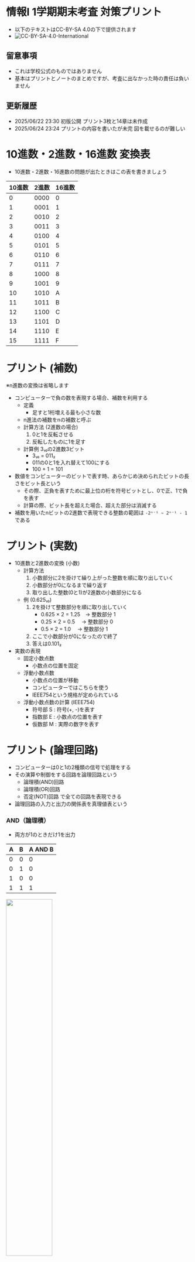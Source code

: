 # 情報I 1学期期末考査 対策プリント
- 以下のテキストはCC-BY-SA 4.0の下で提供されます
- ![CC-BY-SA-4.0-International](https://creativecommons.jp/wp-content/uploads/2015/04/by-sa.png?w=297)

## 留意事項
- これは学校公式のものではありません
- 基本はプリントとノートのまとめですが、考査に出なかった時の責任は負いません

## 更新履歴
- 2025/06/22 23:30 初版公開 プリント3枚と14章は未作成
- 2025/06/24 23:24 プリントの内容を書いたが未完 図を載せるのが難しい

# 10進数・2進数・16進数 変換表
- 10進数・2進数・16進数の問題が出たときはこの表を書きましょう

| 10進数 | 2進数 | 16進数 |
|----|------|---|
| 0  | 0000 | 0 |
| 1  | 0001 | 1 |
| 2  | 0010 | 2 |
| 3  | 0011 | 3 |
| 4  | 0100 | 4 |
| 5  | 0101 | 5 |
| 6  | 0110 | 6 |
| 7  | 0111 | 7 |
| 8  | 1000 | 8 |
| 9  | 1001 | 9 |
| 10 | 1010 | A |
| 11 | 1011 | B |
| 12 | 1100 | C |
| 13 | 1101 | D |
| 14 | 1110 | E |
| 15 | 1111 | F |


# プリント (補数)
※n進数の変換は省略します
- コンピューターで負の数を表現する場合、補数を利用する
    - 定義
        - 足すと1桁増える最も小さな数
    - n進法の補数をnの補数と呼ぶ    
    - 計算方法 (2進数の場合)
        1. 0と1を反転させる
        2. 反転したものに1を足す
    - 計算例 3₁₀の2進数3ビット
        - 3₁₀ = 011₂
        - 011の0と1を入れ替えて100にする
        - 100 + 1 = 101
- 数値をコンピューターのビットで表す時、あらかじめ決められたビットの長さをビット長という
    - その際、正負を表すために最上位の桁を符号ビットとし、0で正、1で負を表す
    - 計算の際、ビット長を超えた場合、超えた部分は消滅する
- 補数を用いたnビットの2進数で表現できる整数の範囲は `-2ⁿ⁻¹ ~ 2ⁿ⁻¹ - 1`である

# プリント (実数)
- 10進数と2進数の変換 (小数)
    - 計算方法
        1. 小数部分に2を掛けて繰り上がった整数を順に取り出していく
        2. 小数部分が0になるまで繰り返す
        3. 取り出した整数(0と1)が2進数の小数部分になる
    - 例 (0.625₁₀)
        1. 2を掛けて整数部分を順に取り出していく
            - 0.625 × 2 = 1.25　→ 整数部分 1
            - 0.25 × 2 = 0.5　 → 整数部分 0
            - 0.5 × 2 = 1.0　 → 整数部分 1
        2. ここで小数部分が0になったので終了
        3. 答えは0.101₂
- 実数の表現
    - 固定小数点数
        - 小数点の位置を固定
    -  浮動小数点数
        - 小数点の位置が移動
        - コンピューターではこちらを使う
        - IEEE754という規格が定められている
    - 浮動小数点数の計算 (IEEE754)
        - 符号部 S : 符号(+, -)を表す
        - 指数部 E : 小数点の位置を表す
        - 仮数部 M : 実際の数字を表す 

# プリント (論理回路)
- コンピューターは0と1の2種類の信号で処理をする
- その演算や制御をする回路を論理回路という
    - 論理積(AND)回路
    - 論理積(OR)回路
    - 否定(NOT)回路
    で全ての回路を表現できる
- 論理回路の入力と出力の関係表を真理値表という

### AND（論理積）
- 両方が1のときだけ1を出力

| A | B | A AND B |
|---|---|----------|
| 0 | 0 |    0     |
| 0 | 1 |    0     |
| 1 | 0 |    0     |
| 1 | 1 |    1     |

<img src="./resource/AND.png" width="50%">

### OR（論理和）
- 片方でも1なら1を出力

| A | B | A OR B |
|---|---|---------|
| 0 | 0 |   0     |
| 0 | 1 |   1     |
| 1 | 0 |   1     |
| 1 | 1 |   1     |

<img src="./resource/OR.png" width="50%">

### NOT（否定）
- 入力を反転（0→1、1→0）

| A | NOT A |
|---|--------|
| 0 |   1    |
| 1 |   0    |

<img src="./resource/NOT.png" width="50%">

### NAND（否定論理積）
- ANDの否定（両方1以外なら1）

| A | B | A NAND B |
|---|---|-----------|
| 0 | 0 |     1     |
| 0 | 1 |     1     |
| 1 | 0 |     1     |
| 1 | 1 |     0     |

<img src="./resource/NAND.png" width="50%">

### NOR（否定論理和）
- ORの否定（どちらも0のときだけ1）

| A | B | A NOR B |
|---|---|----------|
| 0 | 0 |    1     |
| 0 | 1 |    0     |
| 1 | 0 |    0     |
| 1 | 1 |    0     |

<img src="./resource/NOR.png" width="50%">

### XOR（排他的論理和）
- 異なるときだけ1を出力

| A | B | A XOR B |
|---|---|----------|
| 0 | 0 |    0     |
| 0 | 1 |    1     |
| 1 | 0 |    1     |
| 1 | 1 |    0     |

<img src="./resource/XOR.png" width="50%">

# 10. デジタル情報の特徴
## Point
- アナログ
    - 連続的・細かな表現、再現性なし
- デジタル
    - 離散的・復元・再現可能な表現、細かな表現ができない
- コンピューターのデジタル表現
    - すべての情報を0と1で表現
    - 2進法
        - 0と1の組み合わせで数を表現
    - 2進数
        - 2進法で表した数値

## ノート補足
- アナログ
    - ノイズが加わると完全除去ができない
- デジタル
    - アナログ波形をはっきりした変化に置き換えている
    - ノイズが加わっても完全除去できる
    - 情報の品質を維持しやすい
        - CD(デジタル媒体)はコピーを繰り返してもノイズが入らない
    - 数値化されるため、修正・編集などの加工が容易
    - セキュリティ向上のための暗号化ができる

- 2進法・2進数
    - 0と1で表す
    - コンピューターでは電圧の高低で0と1を表している
    - CDではピット・ランド(高低差)を使い、高さが変わるところを1、変わらないところを0としている

- 情報量とその単位
    - ビット
        - 最小単位
        - 2進数の1桁に相当
        - 2通りの情報を表現
    - バイト
        - 8ビット = 1バイト
        - 単位はB(Byteの頭文字)
        - 例えば3Bの時、3バイト -> 24ビットとなるので、2²⁴通りの情報を表現できる
    - 接頭辞
        - 1024B (2¹⁰B) -> 1KB
        - 1024KB (2²⁰B) -> 1MB

# 11. 数値と文字の表現
## Point
- 16進数
    - 0~9に加えてA~Fの16種類の文字で表す
    - 2進数4桁を16進数1桁で表せる
- 補数
    - 整数nに整数mを足した時、桁が繰り上がる値の中で最も小さいm
    - 引き算を足し算だけで計算するための表し方
- 浮動小数点数
    - 小数点の位置を動かし、コンピューター上で実数を効率よく表現するための方法
    - 一般的にIEEE754という標準規格で定められた方法で表現する
- 文字コード
    - 2進数で文字を表すための規則
    - JIS、UTF-8、EUC-JPなどの種類がある
    - JISコードでは英数字は1バイト、漢字等は2バイトで1文字を表す
    - 別の種類の文字コードで文字を読み込むと文字化けする

# 12. 演算の仕組み
- プリントの内容と被るため省略

# 13. 音の表現
## Point
- 音
    - 周波数 (単位:Hz)
        - 1秒間に含まれる波の数
    - 周期 (単位:秒)
        - 1個の波が伝わる時間
- 標本化 (サンプリング)
        - 音波を決まった間隔(標本化周期;単位:秒)で区切り、音の振れの値を取り出す処理
    - 標本化周波数 (単位:Hz)
        - 標本化周期の逆数
        - 1秒間に標本化する回数
- 量子化
    - アナログ音声信号をデジタルに変換する処理
    - 波の振幅を決まった段階数で表現
- 量子化ビット数
    - 量子化の段階数を決める数値
    - 一般にnビットで2ⁿ段階
- 符号化
    - 量子化した値を2進数で表現する処理
- PCM方式
    - パルス符号変調(Pulse Code Modulation)の略
    - 標本化・量子化・符号化の一連の処理のこと

## ノート補足
- 音のデジタル化手順 (PCM方式)
    - 標本化(サンプリング) (区切る) -> 量子化(数値化) -> 符号化 (2進数)
- 音質の比較 (ノート4⃣のまとめ)
    - 標本化周波数44100Hzで標本化するCDは1秒間に44100回標本化される
    - 標本化周期は標本化周波数の逆数なので、1÷44100=0.000023秒となる
    - 量子化ビット数は16ビットなので、段階の数は2¹⁶段階となる
    - 標本化周波数が大きいほど音質が良い

- 波形の問題についてはこの中で表すのが技術的に難しいため、別ページを公開予定です

# 14. 画像の表現
## Point
- 光の三原色
    - テレビ・ディスプレイなどで利用されている色の表現方法
    - 赤(Red、R)、緑(Green、G)、青(Blue、B)の3つ
        - RGBとも言う
    - 加法混色
- 画素(ピクセル)
    - コンピューターで画像を表現するときの最小単位
    - R、G、Bの3つをまとめて1つとする
- 解像度
    - 画素の細かさ
- 階調
    - 光の明るさの段階数
    - 24ビットフルカラー
        - R、G、Bそれぞれを8ビット、1画素に24ビットを割り当てる
        - 8ビットなので2⁸=256階調である
        - 16777216色を表現できる
- アナログ画像を一定の間隔で分割し、赤、青、緑の成分ごとに各画素の明るさ(濃淡)を取り出してデジタル化
- ラスタ形式・ラスタグラフィックス
    - ラスタ系ソフトウェアでの画像の形式
    - 画素の集まりで表す画像
    - 拡大するとギザギザ(ジャギー)が見える
- ベクタ形式・ベクタグラフィックス
    - ベクタ系ソフトウェアでの画像の形式
    - 基準点からの座標・角度・太さなどで表す画像

## ノート補足
- 色の三原色
    - 印刷機やプリンターで使われる
    - シアン、マゼンタ、イエローのインクを混ぜる
    - 混ぜると黒に近づくが完全な黒にはならないので黒インクも使う
    - 減色混色
- ファイルサイズの計算
    - 計算方法
        1. 縦 × 横 = 画素数
        2. 8nビット→nバイト
        3. 画素数 × n = ファイルサイズ
    - 保存できる枚数
        1. 記録用メモリの容量 ÷ ファイルサイズ = 保存できる枚数


# Excelの使い方
- 四角のマスのことをセルと呼ぶ
- 列(上部)のアルファベットと行(左端)の数字を使ってセルの場所(セル番地)を表す
    - 例: A1, B5, S30
- `=`を使って計算を始める
- `=セル番地1+セル番地2-セル番地3...`で四則演算
    - `+`が足し算、`-`が引き算、`*`が掛け算、`/`が割り算
- `=関数名(セル番地1, セル番地2)`でセル番地1~2の間の全てのセルの数値を対象として各関数の計算が行われる
    - 関数の種類
        - `SUM`
            - 範囲内の数値を合計
        - `AVERAGE`
            - 範囲内の数値の平均を計算
        - `MAX`/`MIN`
            - 範囲内の数値の最大値/最小値を表示
